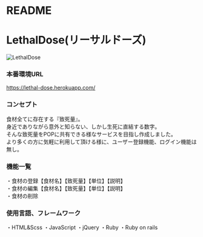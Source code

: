# README

# LethalDose(リーサルドーズ)

![LethalDose](https://user-images.githubusercontent.com/61731011/82162684-55a28800-98e1-11ea-88c7-ee5d5d8277c7.png)


### 本番環境URL
https://lethal-dose.herokuapp.com/

### コンセプト
食材全てに存在する『致死量』。<br>
身近でありながら意外と知らない、しかし生死に直結する数字。<br>
そんな致死量をPOPに共有できる様なサービスを目指し作成しました。<br>
より多くの方に気軽に利用して頂ける様に、ユーザー登録機能、ログイン機能は無し。<br>

### 機能一覧
・食材の登録【食材名】【致死量】【単位】【説明】<br>
・食材の編集【食材名】【致死量】【単位】【説明】<br>
・食材の削除<br>

### 使用言語、フレームワーク
・HTML&Scss
・JavaScript
・jQuery
・Ruby
・Ruby on rails

